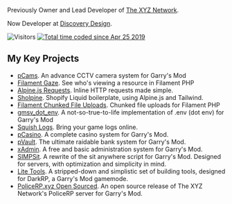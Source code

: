 Previously Owner and Lead Developer of [The XYZ Network](https://thexyznetwork.xyz).

Now Developer at [Discovery Design](https://discoverydesign.co.uk).

<img alt="Visitors" src="https://visitor-badge.laobi.icu/badge?page_id=owainjones74"/>
<a href="https://wakatime.com/@59a05c20-3c4f-4499-8c42-0201d9256814"><img src="https://wakatime.com/badge/user/59a05c20-3c4f-4499-8c42-0201d9256814.svg" alt="Total time coded since Apr 25 2019" /></a>

## My Key Projects
- [pCams](https://www.gmodstore.com/market/view/pcams-the-perfect-cctv-addon). An advance CCTV camera system for Garry's Mod
- [Filament Gaze](https://github.com/0wain/filament-gaze). See who's viewing a resource in Filament PHP
- [Alpine.js Requests](https://github.com/0wain/alpinejs-requests). Inline HTTP requests made simple.
- [Sholpine](https://github.com/0wain/sholpine). Shopify Liquid boilerplate, using Alpine.js and Tailwind.
- [Filament Chunked File Uploads](https://github.com/0wain/filament-chunked-file-uploads). Chunked file uploads for Filament PHP
- [gmsv_dot_env](https://github.com/0wain/gmsv_dot_env). A not-so-true-to-life implementation of .env (dot env) for Garry's Mod
- [Squish Logs](https://squish.wtf/). Bring your game logs online.
- [pCasino](https://www.gmodstore.com/market/view/pcasino-the-perfect-casino-addon-roulette-blackjack-slots-prize-wheel). A complete casino system for Garry's Mod.
- [pVault](https://www.gmodstore.com/market/view/pvault-the-perfect-bank-raid-heist-addon-masks). The ultimate raidable bank system for Garry's Mod.
- [xAdmin](https://github.com/TheXYZNetwork/xAdmin). A free and basic administration system for Garry's Mod.
- [SIMPSit](https://github.com/TheXYZNetwork/SIMPSit). A rewrite of the sit anywhere script for Garry's Mod. Designed for servers, with optimization and simplicity in mind. 
- [Lite Tools](https://github.com/TheXYZNetwork/lite-tools). A stripped-down and simplistic set of building tools, designed for DarkRP, a Garry's Mod gamemode.
- [PoliceRP.xyz Open Sourced](https://github.com/TheXYZNetwork/PoliceRP-OpenSource). An open source release of The XYZ Network's PoliceRP server for Garry's Mod. 
